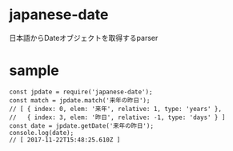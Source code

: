 # japanese-date

日本語からDateオブジェクトを取得するparser

# sample
```
const jpdate = require('japanese-date');
const match = jpdate.match('来年の昨日');
// [ { index: 0, elem: '来年', relative: 1, type: 'years' },
//   { index: 3, elem: '昨日', relative: -1, type: 'days' } ]
const date = jpdate.getDate('来年の昨日');
console.log(date);
// [ 2017-11-22T15:48:25.610Z ]
```
